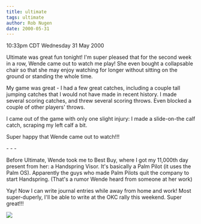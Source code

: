 ```yaml
---
title: ultimate
tags: ultimate
author: Rob Nugen
date: 2000-05-31
---
```


<title>Ultimate</title>
<p class=date>10:33pm CDT Wednesday 31 May 2000</p>

<p>Ultimate was great fun tonight!  I'm super pleased that for the
second week in a row, Wende came out to watch me play!  She even
bought a collapsable chair so that she may enjoy watching for longer
without sitting on the ground or standing the whole time.

<p>My game was great - I had a few great catches, including a couple
tall jumping catches that I would not have made in recent history.  I
made several scoring catches, and threw several scoring throws.  Even
blocked a couple of other players' throws.

<p>I came out of the game with only one slight injury: I made a
slide-on-the calf catch, scraping my left calf a bit.

<p>Super happy that Wende came out to watch!!!

<p>- - -

<p>Before Ultimate, Wende took me to Best Buy, where I got my 11,000th
day present from her: a Handspring Visor.  It's basically a Palm Pilot
(it uses the Palm OS).  Apparently the guys who made Palm Pilots quit
the company to start Handspring.  (That's a rumor Wende heard from
someone at her work)

<p>Yay!  Now I can write journal entries while away from home and
work!  Most super-duperly, I'll be able to write at the OKC rally this
weekend.  Super great!!!

<p><img src='/images/rob/wL-ROB.gif'>

